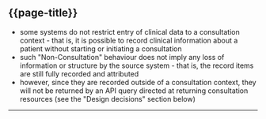 ## {{page-title}}

- some systems do not restrict entry of clinical data to a consultation context - that is, it is possible to record clinical information about a patient without starting or initiating a consultation
- such "Non-Consultation" behaviour does not imply any loss of information or structure by the source system - that is, the record items are still fully recorded and attributed
- however, since they are recorded outside of a consultation context, they will not be returned by an API query directed at returning consultation resources (see the "Design decisions" section below)

---